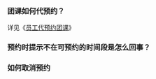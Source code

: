### 团课如何代预约？

详见《[员工代预约团课](https://alanfit.github.io/AlanHelpDoc/阿懒工作室版本/上下课/员工代预约团课)》

### 预约时提示不在可预约的时间段是怎么回事？

### 如何取消预约